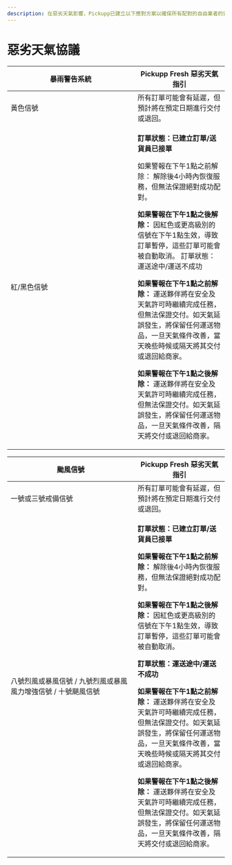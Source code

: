 ```yaml
---
description: 在惡劣天氣影響，Pickupp已建立以下應對方案以確保所有配對的自由業者的安全並保持服務的連續性。
---
```


# 惡劣天氣協議

<table><thead><tr><th width="278">暴雨警告系統</th><th>Pickupp Fresh 惡劣天氣指引</th></tr></thead><tbody><tr><td>黃色信號</td><td>所有訂單可能會有延遲，但預計將在預定日期進行交付或退回。</td></tr><tr><td>紅/黑色信號</td><td><p><strong>訂單狀態：已建立訂單/送貨員已接單</strong></p><p>如果警報在下午1點之前解除： 解除後4小時內恢復服務，但無法保證絕對成功配對。</p><p></p><p><strong>如果警報在下午1點之後解除：</strong> 因紅色或更高級別的信號在下午1點生效，導致訂單暫停，這些訂單可能會被自動取消。 訂單狀態：運送途中/運送不成功 </p><p></p><p><strong>如果警報在下午1點之前解除：</strong> 運送夥伴將在安全及天氣許可時繼續完成任務，但無法保證交付。如天氣延誤發生，將保留任何運送物品，一旦天氣條件改善，當天晚些時候或隔天將其交付或退回給商家。 </p><p></p><p><strong>如果警報在下午1點之後解除：</strong> 運送夥伴將在安全及天氣許可時繼續完成任務，但無法保證交付。如天氣延誤發生，將保留任何運送物品，一旦天氣條件改善，隔天將交付或退回給商家。</p></td></tr></tbody></table>



<table><thead><tr><th width="278">颱風信號</th><th>Pickupp Fresh 惡劣天氣指引</th></tr></thead><tbody><tr><td>一號或三號戒備信號</td><td>所有訂單可能會有延遲，但預計將在預定日期進行交付或退回。</td></tr><tr><td>八號烈風或暴風信號 / 九號烈風或暴風風力增強信號 / 十號颶風信號<br></td><td><p><strong>訂單狀態：已建立訂單/送貨員已接單</strong></p><p></p><p><strong>如果警報在下午1點之前解除：</strong> 解除後4小時內恢復服務，但無法保證絕對成功配對。</p><p></p><p><strong>如果警報在下午1點之後解除：</strong> 因紅色或更高級別的信號在下午1點生效，導致訂單暫停，這些訂單可能會被自動取消。 </p><p></p><p><strong>訂單狀態：運送途中/運送不成功</strong> </p><p></p><p><strong>如果警報在下午1點之前解除：</strong> 運送夥伴將在安全及天氣許可時繼續完成任務，但無法保證交付。如天氣延誤發生，將保留任何運送物品，一旦天氣條件改善，當天晚些時候或隔天將其交付或退回給商家。 </p><p></p><p><strong>如果警報在下午1點之後解除：</strong> 運送夥伴將在安全及天氣許可時繼續完成任務，但無法保證交付。如天氣延誤發生，將保留任何運送物品，一旦天氣條件改善，隔天將交付或退回給商家。</p></td></tr></tbody></table>

